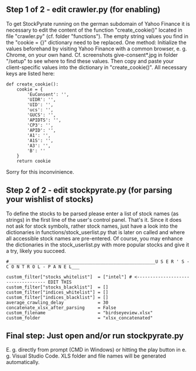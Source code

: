 ## Step 1 of 2 - edit crawler.py (for enabling)

To get StockPyrate running on the german subdomain of Yahoo Finance it is necessary to edit the content of the function "create_cookie()" located in file "crawler.py" (cf. folder "functions"). The empty string values you find in the "cookie = {}" dictionary need to be replaced. One method: Initialize the values beforehand by visiting Yahoo Finance with a common browser, e. g. Chrome, on your own hand. Cf. screenshots give-consent*.jpg in folder "/setup" to see where to find these values. Then copy and paste your client-specific values into the dictionary in "create_cookie()". All necessary keys are listed here:

``` 
def create_cookie():
    cookie = {
        'EuConsent': '',
        'UIDR': '',
        'UID': '',
        'ucs': '',
        'GUCS': '',
        'APIDTS': '',
        'CP3': '',
        'APID': '',
        'A1': '',
        'A1S': '',
        'A3': '',
        'B': ''
    }
    return cookie
```

Sorry for this inconvinience.

## Step 2 of 2 - edit stockpyrate.py (for parsing your wishlist of stocks)

To define the stocks to be parsed please enter a list of stock names (as strings) in the first line of the user's control panel. That's it. Since it does not ask for stock symbols, rather stock names, just have a look into the dictionaries in functions/stock_userlist.py that is later on called and where all accessible stock names are pre-entered. Of course, you may enhance the dictionaries in the stock_userlist.py with more popular stocks and give it a try, likely you succeed.

```
#________________________________________________________U S E R ' S - C O N T R O L - P A N E L___

custom_filter["stocks_whitelist"]  = ["intel"] # <----------------------------------- EDIT THIS
custom_filter["stocks_blacklist"]  = []
custom_filter["indices_whitelist"] = []
custom_filter["indices_blacklist"] = []
average_crawling_delay             = 30
concatenate_xlsx_after_parsing     = False
custom_filename                    = "birdseyeview.xlsx"
custom_folder                      = "xlsx_concatenated"

```

## Final step: Just open and/or run stockpyrate.py

E. g. directly from prompt (CMD in Windows) or hitting the play button in e. g. Visual Studio Code. XLS folder and file names will be generated automatically.
